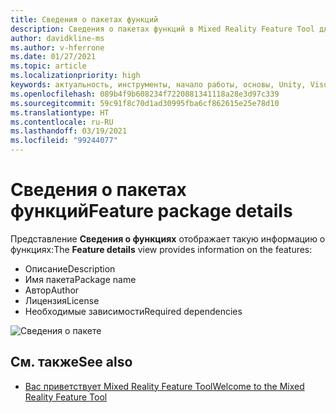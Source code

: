 ```yaml
---
title: Сведения о пакетах функций
description: Сведения о пакетах функций в Mixed Reality Feature Tool для разработки для HoloLens и виртуальной реальности.
author: davidkline-ms
ms.author: v-hferrone
ms.date: 01/27/2021
ms.topic: article
ms.localizationpriority: high
keywords: актуальность, инструменты, начало работы, основы, Unity, Visual Studio, набор средств, гарнитура смешанной реальности, гарнитура Windows Mixed Reality, гарнитура виртуальной реальности, установка, Windows, HoloLens, эмулятор, Unreal, OpenXR
ms.openlocfilehash: 089b4f9b608234f7220881341118a28e3d97c339
ms.sourcegitcommit: 59c91f8c70d1ad30995fba6cf862615e25e78d10
ms.translationtype: HT
ms.contentlocale: ru-RU
ms.lasthandoff: 03/19/2021
ms.locfileid: "99244077"
---
```

# <a name="feature-package-details"></a><span data-ttu-id="1a6a8-104">Сведения о пакетах функций</span><span class="sxs-lookup"><span data-stu-id="1a6a8-104">Feature package details</span></span>

<span data-ttu-id="1a6a8-105">Представление **Сведения о функциях** отображает такую информацию о функциях:</span><span class="sxs-lookup"><span data-stu-id="1a6a8-105">The **Feature details** view provides information on the features:</span></span> 
* <span data-ttu-id="1a6a8-106">Описание</span><span class="sxs-lookup"><span data-stu-id="1a6a8-106">Description</span></span>
* <span data-ttu-id="1a6a8-107">Имя пакета</span><span class="sxs-lookup"><span data-stu-id="1a6a8-107">Package name</span></span>
* <span data-ttu-id="1a6a8-108">Автор</span><span class="sxs-lookup"><span data-stu-id="1a6a8-108">Author</span></span> 
* <span data-ttu-id="1a6a8-109">Лицензия</span><span class="sxs-lookup"><span data-stu-id="1a6a8-109">License</span></span>
* <span data-ttu-id="1a6a8-110">Необходимые зависимости</span><span class="sxs-lookup"><span data-stu-id="1a6a8-110">Required dependencies</span></span>

![Сведения о пакете](images/FeatureToolFeatureDetails.png)

## <a name="see-also"></a><span data-ttu-id="1a6a8-112">См. также</span><span class="sxs-lookup"><span data-stu-id="1a6a8-112">See also</span></span>

- [<span data-ttu-id="1a6a8-113">Вас приветствует Mixed Reality Feature Tool</span><span class="sxs-lookup"><span data-stu-id="1a6a8-113">Welcome to the Mixed Reality Feature Tool</span></span>](welcome-to-mr-feature-tool.md)

